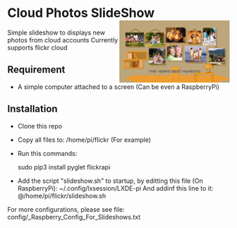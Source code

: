 # Cloud Photos SlideShow  <img style="float: right;" width=250px src="_bin/readme1.jpg">
Simple slideshow to displays new photos from cloud accounts
Currently supports flickr cloud

## Requirement
- A simple computer attached to a screen (Can be even a RaspberryPi)

## Installation
- Clone this repo
- Copy all files to: /home/pi/flickr (For example)
- Run this commands:

    sudo pip3 install  pyglet flickrapi
- Add the script "slideshow.sh" to startup, by editting this file (On RaspberryPi):
   ~/.config/lxsession/LXDE-pi
  And addinf this line to it:
   @/home/pi/flickr/slideshow.sh

For more configurations, please see file: config/_Raspberry_Config_For_Slideshows.txt

